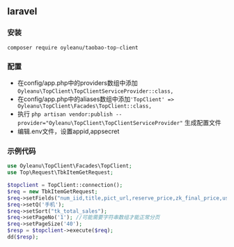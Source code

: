  
## laravel
### 安装
`composer require oyleanu/taobao-top-client`
### 配置
* 在config/app.php中的providers数组中添加`Oyleanu\TopClient\TopClientServiceProvider::class,`
* 在config/app.php中的aliases数组中添加`'TopClient' => Oyleanu\TopClient\Facades\TopClient::class,`
* 执行 `php artisan vendor:publish --provider="Oyleanu\TopClient\TopClientServiceProvider"` 生成配置文件
* 编辑.env文件，设置appid,appsecret
### 示例代码
```php
use Oyleanu\TopClient\Facades\TopClient;
use Top\Request\TbkItemGetRequest;

$topclient = TopClient::connection();
$req = new TbkItemGetRequest;
$req->setFields("num_iid,title,pict_url,reserve_price,zk_final_price,user_type,provcity,item_url");
$req->setQ('手机');
$req->setSort("tk_total_sales");
$req->setPageNo('1'); //可能需要字符串数组才能正常分页
$req->setPageSize('40');
$resp = $topclient->execute($req);
dd($resp);
```
